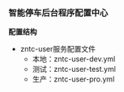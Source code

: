 ### 智能停车后台程序配置中心

**配置结构**

- zntc-user服务配置文件
    - 本地：zntc-user-dev.yml
    - 测试：zntc-user-test.yml
    - 生产：zntc-user-pro.yml